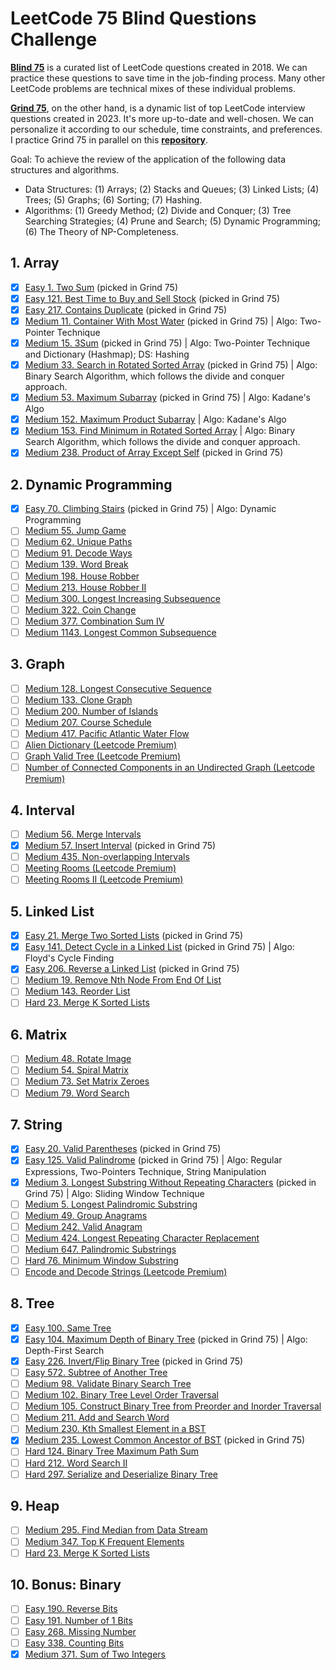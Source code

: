 # LeetCode 75 Blind Questions Challenge

[**Blind 75**](https://www.teamblind.com/post/New-Year-Gift---Curated-List-of-Top-75-LeetCode-Questions-to-Save-Your-Time-OaM1orEU) is a curated list of LeetCode questions created in 2018. We can practice these questions to save time in the job-finding process. Many other LeetCode problems are technical mixes of these individual problems.

[**Grind 75**](https://www.techinterviewhandbook.org/grind75/about), on the other hand, is a dynamic list of top LeetCode interview questions created in 2023. It's more up-to-date and well-chosen. We can personalize it according to our schedule, time constraints, and preferences. I practice Grind 75 in parallel on this [**repository**](https://github.com/open-minded13/2023_LeetCode_Grind_75_Questions_Challenge).

Goal: To achieve the review of the application of the following data structures and algorithms.

- Data Structures: (1) Arrays; (2) Stacks and Queues; (3) Linked Lists; (4) Trees; (5) Graphs; (6) Sorting; (7) Hashing.
- Algorithms: (1) Greedy Method; (2) Divide and Conquer; (3) Tree Searching Strategies; (4) Prune and Search; (5) Dynamic Programming; (6) The Theory of NP-Completeness.

## 1. Array

- [x] [Easy 1. Two Sum](https://leetcode.com/problems/two-sum/) (picked in Grind 75)
- [x] [Easy 121. Best Time to Buy and Sell Stock](https://leetcode.com/problems/best-time-to-buy-and-sell-stock/) (picked in Grind 75)
- [x] [Easy 217. Contains Duplicate](https://leetcode.com/problems/contains-duplicate/) (picked in Grind 75)
- [x] [Medium 11. Container With Most Water](https://leetcode.com/problems/container-with-most-water/) (picked in Grind 75) | Algo: Two-Pointer Technique
- [x] [Medium 15. 3Sum](https://leetcode.com/problems/3sum/) (picked in Grind 75) | Algo: Two-Pointer Technique and Dictionary (Hashmap); DS: Hashing
- [x] [Medium 33. Search in Rotated Sorted Array](https://leetcode.com/problems/search-in-rotated-sorted-array/) (picked in Grind 75) | Algo: Binary Search Algorithm, which follows the divide and conquer approach.
- [x] [Medium 53. Maximum Subarray](https://leetcode.com/problems/maximum-subarray/) (picked in Grind 75) | Algo: Kadane's Algo
- [x] [Medium 152. Maximum Product Subarray](https://leetcode.com/problems/maximum-product-subarray/) | Algo: Kadane's Algo
- [x] [Medium 153. Find Minimum in Rotated Sorted Array](https://leetcode.com/problems/find-minimum-in-rotated-sorted-array/) | Algo: Binary Search Algorithm, which follows the divide and conquer approach.
- [x] [Medium 238. Product of Array Except Self](https://leetcode.com/problems/product-of-array-except-self/) (picked in Grind 75)

## 2. Dynamic Programming

- [x] [Easy 70. Climbing Stairs](https://leetcode.com/problems/climbing-stairs/) (picked in Grind 75) | Algo: Dynamic Programming
- [ ] [Medium 55. Jump Game](https://leetcode.com/problems/jump-game/)
- [ ] [Medium 62. Unique Paths](https://leetcode.com/problems/unique-paths/)
- [ ] [Medium 91. Decode Ways](https://leetcode.com/problems/decode-ways/)
- [ ] [Medium 139. Word Break](https://leetcode.com/problems/word-break/)
- [ ] [Medium 198. House Robber](https://leetcode.com/problems/house-robber/)
- [ ] [Medium 213. House Robber II](https://leetcode.com/problems/house-robber-ii/)
- [ ] [Medium 300. Longest Increasing Subsequence](https://leetcode.com/problems/longest-increasing-subsequence/)
- [ ] [Medium 322. Coin Change](https://leetcode.com/problems/coin-change/)
- [ ] [Medium 377. Combination Sum IV](https://leetcode.com/problems/combination-sum-iv/)
- [ ] [Medium 1143. Longest Common Subsequence](https://leetcode.com/problems/longest-common-subsequence/)

## 3. Graph

- [ ] [Medium 128. Longest Consecutive Sequence](https://leetcode.com/problems/longest-consecutive-sequence/)
- [ ] [Medium 133. Clone Graph](https://leetcode.com/problems/clone-graph/)
- [ ] [Medium 200. Number of Islands](https://leetcode.com/problems/number-of-islands/)
- [ ] [Medium 207. Course Schedule](https://leetcode.com/problems/course-schedule/)
- [ ] [Medium 417. Pacific Atlantic Water Flow](https://leetcode.com/problems/pacific-atlantic-water-flow/)
- [ ] [Alien Dictionary (Leetcode Premium)](https://leetcode.com/problems/alien-dictionary/)
- [ ] [Graph Valid Tree (Leetcode Premium)](https://leetcode.com/problems/graph-valid-tree/)
- [ ] [Number of Connected Components in an Undirected Graph (Leetcode Premium)](https://leetcode.com/problems/number-of-connected-components-in-an-undirected-graph/)

## 4. Interval

- [ ] [Medium 56. Merge Intervals](https://leetcode.com/problems/merge-intervals/)
- [x] [Medium 57. Insert Interval](https://leetcode.com/problems/insert-interval/) (picked in Grind 75)
- [ ] [Medium 435. Non-overlapping Intervals](https://leetcode.com/problems/non-overlapping-intervals/)
- [ ] [Meeting Rooms (Leetcode Premium)](https://leetcode.com/problems/meeting-rooms/)
- [ ] [Meeting Rooms II (Leetcode Premium)](https://leetcode.com/problems/meeting-rooms-ii/)

## 5. Linked List

- [x] [Easy 21. Merge Two Sorted Lists](https://leetcode.com/problems/merge-two-sorted-lists/) (picked in Grind 75)
- [x] [Easy 141. Detect Cycle in a Linked List](https://leetcode.com/problems/linked-list-cycle/) (picked in Grind 75) | Algo: Floyd's Cycle Finding
- [x] [Easy 206. Reverse a Linked List](https://leetcode.com/problems/reverse-linked-list/) (picked in Grind 75)
- [ ] [Medium 19. Remove Nth Node From End Of List](https://leetcode.com/problems/remove-nth-node-from-end-of-list/)
- [ ] [Medium 143. Reorder List](https://leetcode.com/problems/reorder-list/)
- [ ] [Hard 23. Merge K Sorted Lists](https://leetcode.com/problems/merge-k-sorted-lists/)

## 6. Matrix

- [ ] [Medium 48. Rotate Image](https://leetcode.com/problems/rotate-image/)
- [ ] [Medium 54. Spiral Matrix](https://leetcode.com/problems/spiral-matrix/)
- [ ] [Medium 73. Set Matrix Zeroes](https://leetcode.com/problems/set-matrix-zeroes/)
- [ ] [Medium 79. Word Search](https://leetcode.com/problems/word-search/)

## 7. String

- [x] [Easy 20. Valid Parentheses](https://leetcode.com/problems/valid-parentheses/) (picked in Grind 75)
- [x] [Easy 125. Valid Palindrome](https://leetcode.com/problems/valid-palindrome/) (picked in Grind 75) | Algo: Regular Expressions, Two-Pointers Technique, String Manipulation
- [x] [Medium 3. Longest Substring Without Repeating Characters](https://leetcode.com/problems/longest-substring-without-repeating-characters/) (picked in Grind 75) | Algo: Sliding Window Technique
- [ ] [Medium 5. Longest Palindromic Substring](https://leetcode.com/problems/longest-palindromic-substring/)
- [ ] [Medium 49. Group Anagrams](https://leetcode.com/problems/group-anagrams/)
- [ ] [Medium 242. Valid Anagram](https://leetcode.com/problems/valid-anagram/)
- [ ] [Medium 424. Longest Repeating Character Replacement](https://leetcode.com/problems/longest-repeating-character-replacement/)
- [ ] [Medium 647. Palindromic Substrings](https://leetcode.com/problems/palindromic-substrings/)
- [ ] [Hard 76. Minimum Window Substring](https://leetcode.com/problems/minimum-window-substring/)
- [ ] [Encode and Decode Strings (Leetcode Premium)](https://leetcode.com/problems/encode-and-decode-strings/)

## 8. Tree

- [x] [Easy 100. Same Tree](https://leetcode.com/problems/same-tree/)
- [x] [Easy 104. Maximum Depth of Binary Tree](https://leetcode.com/problems/maximum-depth-of-binary-tree/) (picked in Grind 75) | Algo: Depth-First Search
- [x] [Easy 226. Invert/Flip Binary Tree](https://leetcode.com/problems/invert-binary-tree/) (picked in Grind 75)
- [ ] [Easy 572. Subtree of Another Tree](https://leetcode.com/problems/subtree-of-another-tree/)
- [ ] [Medium 98. Validate Binary Search Tree](https://leetcode.com/problems/validate-binary-search-tree/)
- [ ] [Medium 102. Binary Tree Level Order Traversal](https://leetcode.com/problems/binary-tree-level-order-traversal/)
- [ ] [Medium 105. Construct Binary Tree from Preorder and Inorder Traversal](https://leetcode.com/problems/construct-binary-tree-from-preorder-and-inorder-traversal/)
- [ ] [Medium 211. Add and Search Word](https://leetcode.com/problems/add-and-search-word-data-structure-design/)
- [ ] [Medium 230. Kth Smallest Element in a BST](https://leetcode.com/problems/kth-smallest-element-in-a-bst/)
- [x] [Medium 235. Lowest Common Ancestor of BST](https://leetcode.com/problems/lowest-common-ancestor-of-a-binary-search-tree/) (picked in Grind 75)
- [ ] [Hard 124. Binary Tree Maximum Path Sum](https://leetcode.com/problems/binary-tree-maximum-path-sum/)
- [ ] [Hard 212. Word Search II](https://leetcode.com/problems/word-search-ii/)
- [ ] [Hard 297. Serialize and Deserialize Binary Tree](https://leetcode.com/problems/serialize-and-deserialize-binary-tree/)

## 9. Heap

- [ ] [Medium 295. Find Median from Data Stream](https://leetcode.com/problems/find-median-from-data-stream/)
- [ ] [Medium 347. Top K Frequent Elements](https://leetcode.com/problems/top-k-frequent-elements/)
- [ ] [Hard 23. Merge K Sorted Lists](https://leetcode.com/problems/merge-k-sorted-lists/)

## 10. Bonus: Binary

- [ ] [Easy 190. Reverse Bits](https://leetcode.com/problems/reverse-bits/)
- [ ] [Easy 191. Number of 1 Bits](https://leetcode.com/problems/number-of-1-bits/)
- [ ] [Easy 268. Missing Number](https://leetcode.com/problems/missing-number/)
- [ ] [Easy 338. Counting Bits](https://leetcode.com/problems/counting-bits/)
- [x] [Medium 371. Sum of Two Integers](https://leetcode.com/problems/sum-of-two-integers/)
